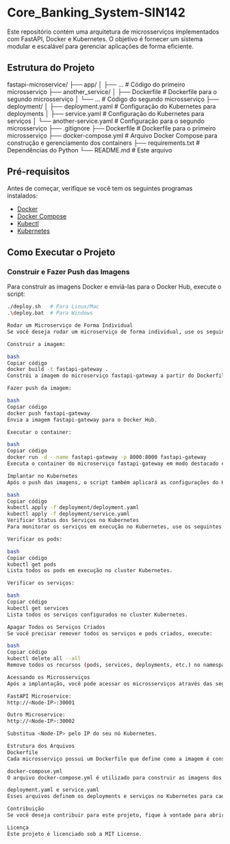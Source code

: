 # Core_Banking_System-SIN142

Este repositório contém uma arquitetura de microsserviços implementados com FastAPI, Docker e Kubernetes. O objetivo é fornecer um sistema modular e escalável para gerenciar aplicações de forma eficiente.

## Estrutura do Projeto

fastapi-microservice/
├── app/
│ ├── ... # Código do primeiro microsserviço
├── another_service/
│ ├── Dockerfile # Dockerfile para o segundo microsserviço
│ └── ... # Código do segundo microsserviço
├── deployment/
│ ├── deployment.yaml # Configuração do Kubernetes para deployments
│ ├── service.yaml # Configuração do Kubernetes para serviços
│ └── another-service.yaml # Configuração para o segundo microsserviço
├── .gitignore
├── Dockerfile # Dockerfile para o primeiro microsserviço
├── docker-compose.yml # Arquivo Docker Compose para construção e gerenciamento dos containers
├── requirements.txt # Dependências do Python
└── README.md # Este arquivo


## Pré-requisitos

Antes de começar, verifique se você tem os seguintes programas instalados:

- [Docker](https://www.docker.com/get-started)
- [Docker Compose](https://docs.docker.com/compose/)
- [Kubectl](https://kubernetes.io/docs/tasks/tools/)
- [Kubernetes](https://kubernetes.io/docs/setup/)

## Como Executar o Projeto

### Construir e Fazer Push das Imagens

Para construir as imagens Docker e enviá-las para o Docker Hub, execute o script:

```bash
./deploy.sh   # Para Linux/Mac
.\deploy.bat  # Para Windows

Rodar um Microserviço de Forma Individual
Se você deseja rodar um microserviço de forma individual, use os seguintes comandos:

Construir a imagem:

bash
Copiar código
docker build -t fastapi-gateway .
Constrói a imagem do microserviço fastapi-gateway a partir do Dockerfile na pasta atual.

Fazer push da imagem:

bash
Copiar código
docker push fastapi-gateway
Envia a imagem fastapi-gateway para o Docker Hub.

Executar o container:

bash
Copiar código
docker run -d --name fastapi-gateway -p 8000:8000 fastapi-gateway
Executa o container do microserviço fastapi-gateway em modo destacado e mapeia a porta 8000 do host para a porta 8000 do container.

Implantar no Kubernetes
Após o push das imagens, o script também aplicará as configurações do Kubernetes, criando os deployments e serviços necessários:

bash
Copiar código
kubectl apply -f deployment/deployment.yaml
kubectl apply -f deployment/service.yaml
Verificar Status dos Serviços no Kubernetes
Para monitorar os serviços em execução no Kubernetes, use os seguintes comandos:

Verificar os pods:

bash
Copiar código
kubectl get pods
Lista todos os pods em execução no cluster Kubernetes.

Verificar os serviços:

bash
Copiar código
kubectl get services
Lista todos os serviços configurados no cluster Kubernetes.

Apagar Todos os Serviços Criados
Se você precisar remover todos os serviços e pods criados, execute:

bash
Copiar código
kubectl delete all --all
Remove todos os recursos (pods, services, deployments, etc.) no namespace atual do Kubernetes.

Acessando os Microsserviços
Após a implantação, você pode acessar os microsserviços através das seguintes URLs:

FastAPI Microservice:
http://<Node-IP>:30001

Outro Microservice:
http://<Node-IP>:30002

Substitua <Node-IP> pelo IP do seu nó Kubernetes.

Estrutura dos Arquivos
Dockerfile
Cada microsserviço possui um Dockerfile que define como a imagem é construída.

docker-compose.yml
O arquivo docker-compose.yml é utilizado para construir as imagens dos microsserviços de forma simplificada.

deployment.yaml e service.yaml
Esses arquivos definem os deployments e serviços no Kubernetes para cada microsserviço.

Contribuição
Se você deseja contribuir para este projeto, fique à vontade para abrir uma issue ou enviar um pull request.

Licença
Este projeto é licenciado sob a MIT License.